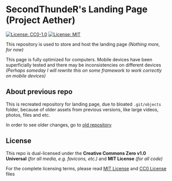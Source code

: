 # SecondThundeR's Landing Page (Project Aether)

[![License: CC0-1.0](https://img.shields.io/badge/License-CC0%201.0-lightgrey.svg)](https://github.com/SecondThundeR/secondthunder.github.io/blob/master/LICENSE_CC0)
[![License: MIT](https://img.shields.io/badge/License-MIT-yellow.svg)](https://github.com/SecondThundeR/secondthunder.github.io/blob/master/LICENSE_MIT)

This repository is used to store and host the landing page *(Nothing more, for now)*

This page is fully optimized for computers. Mobile devices have been superficially tested and there may be inconsistencies on different devices *(Perhaps someday I will rewrite this on some framework to work correctly on mobile devices)*

## About previous repo

This is recreated repository for landing page, due to bloated `.git/objects` folder, because of older assets from previous versions, like large videos, photos, files and etc.

In order to see older changes, go to [old repository](https://github.com/SecondThundeR/archived-landing-page)

## License

This repo is dual-licensed under the **Creative Commons Zero v1.0 Universal** *(for all media, e.g. favicons, etc.)* and **MIT License** *(for all code)*

For the complete licensing terms, please read [MIT License](https://github.com/SecondThundeR/secondthunder.github.io/blob/master/LICENSE_MIT) and [CC0 License](https://github.com/SecondThundeR/secondthunder.github.io/blob/master/LICENSE_CC0) files
